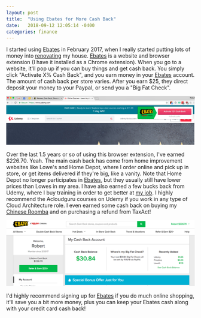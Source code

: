 ```yaml
---
layout: post
title:  "Using Ebates for More Cash Back"
date:   2018-09-12 12:05:14 -0400
categories: finance
---
```


I started using [Ebates](https://www.ebates.com/r/ROBERT47769?eeid=28187) in February 2017, when I really started putting lots of money into [renovating](https://rskelton.com/category/renovations) my house. [Ebates](https://www.ebates.com/r/ROBERT47769?eeid=28187) is a website and browser extension (I have it installed as a Chrome extension). When you go to a website, it'll pop up if you can buy things and get cash back. You simply click "Activate X% Cash Back", and you earn money in your [Ebates](https://www.ebates.com/r/ROBERT47769?eeid=28187) account. The amount of cash back per store varies. After you earn $25, they direct deposit your money to your Paypal, or send you a "Big Fat Check".

![Ebates](/images/ebates/udemy.png)

Over the last 1.5 years or so of using this browser extension, I've earned $226.70. Yeah. The main cash back has come from home improvement websites like Lowe's and Home Depot, where I order online and pick up in store, or get items delivered if they're big, like a vanity. Note that Home Depot no longer participates in [Ebates](https://www.ebates.com/r/ROBERT47769?eeid=28187), but they usually still have lower prices than Lowes in my area.  I have also earned a few bucks back from Udemy, where I buy training in order to get better at [my job](https://linkedin.com/in/robertjskelton). I highly recommend the Acloudguru courses on Udemy if you work in any type of Cloud Architecture role. I even earned some cash back on buying my [Chinese Roomba](https://rskelton.com/optimize-everything/) and on purchasing a refund from TaxAct!

![Ebates](/images/ebates/ebates.png)

I'd highly recommend signing up for [Ebates](https://www.ebates.com/r/ROBERT47769?eeid=28187) if you do much online shopping, it'll save you a bit more money, plus you can keep your Ebates cash along with your credit card cash back!
